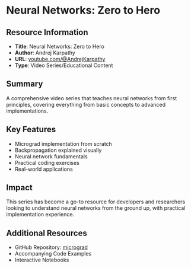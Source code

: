 # Neural Networks: Zero to Hero

## Resource Information
- **Title**: Neural Networks: Zero to Hero
- **Author**: Andrej Karpathy
- **URL**: [youtube.com/@AndrejKarpathy](https://youtube.com/@AndrejKarpathy)
- **Type**: Video Series/Educational Content

## Summary
A comprehensive video series that teaches neural networks from first principles, covering everything from basic concepts to advanced implementations.

## Key Features
- Micrograd implementation from scratch
- Backpropagation explained visually
- Neural network fundamentals
- Practical coding exercises
- Real-world applications

## Impact
This series has become a go-to resource for developers and researchers looking to understand neural networks from the ground up, with practical implementation experience.

## Additional Resources
- GitHub Repository: [micrograd](https://github.com/karpathy/micrograd)
- Accompanying Code Examples
- Interactive Notebooks
